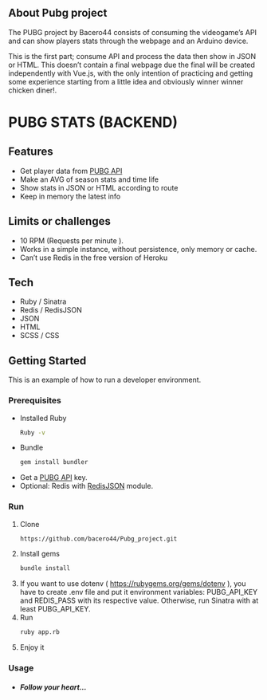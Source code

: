 ## About Pubg project

The PUBG project by Bacero44 consists of consuming the videogame’s API and can show players stats through the webpage and an Arduino device.

This is the first part; consume API and process the data then show in JSON or HTML. This doesn’t contain a final webpage due the final will be created independently with Vue.js, with the only intention of practicing and getting some experience starting from a little idea and obviously winner winner chicken diner!.

# PUBG STATS (BACKEND)

## Features
- Get player data from [PUBG API](https://developer.pubg.com/)
- Make an AVG of season stats and time life
- Show stats in JSON or HTML according to route 
- Keep in memory the latest info

## Limits or challenges 

- 10 RPM (Requests per minute ).
- Works in a simple instance, without persistence, only memory or cache.
- Can’t use Redis in the free version of Heroku 

## Tech
- Ruby / Sinatra
- Redis / RedisJSON
- JSON
- HTML
- SCSS / CSS

## Getting Started

This is an example of how to run a developer environment.

### Prerequisites
* Installed Ruby 
    ```sh 
    Ruby -v
    ```
* Bundle
    ```sh 
    gem install bundler
    ```
* Get a [PUBG API](https://developer.pubg.com/) key.
* Optional: Redis with [RedisJSON](https://redis.io/modules) module.

### Run

1. Clone 
    ```sh 
    https://github.com/bacero44/Pubg_project.git
    ```
2. Install gems 
    ```sh
    bundle install
    ```
3. If you want to use dotenv ( https://rubygems.org/gems/dotenv ), you have to create .env file and put it environment variables: PUBG_API_KEY and REDIS_PASS with its respective value. Otherwise, run Sinatra with at least PUBG_API_KEY.
4. Run 
    ```sh
    ruby app.rb
    ```
5. Enjoy it 

### Usage
- ##### Follow your heart…

